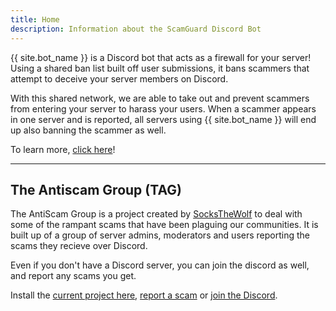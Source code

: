 ```yaml
---
title: Home
description: Information about the ScamGuard Discord Bot
---
```


{{ site.bot_name }} is a Discord bot that acts as a firewall for your server! Using a shared ban list built off user submissions, it bans scammers that attempt to deceive your server members on Discord.

With this shared network, we are able to take out and prevent scammers from entering your server to harass your users. When a scammer appears in one server and is reported, all servers using {{ site.bot_name }} will end up also banning the scammer as well.

To learn more, [click here](/about)!

---

## The Antiscam Group (TAG)

The AntiScam Group is a project created by [SocksTheWolf](https://wolf.stream) to deal with some of the rampant scams that have been plaguing our communities. It is built up of a group of server admins, moderators and users reporting the scams they recieve over Discord.

Even if you don't have a Discord server, you can join the discord as well, and report any scams you get.

Install the [current project here](/install), [report a scam](/report) or [join the Discord](/discord).
